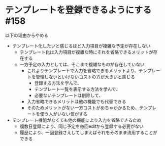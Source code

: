 # テンプレートを登録できるようにする #158

以下の理由からやめる

- テンプレート化したいと感じるほど入力項目が複雑な予定が存在しない
  - テンプレート化は入力項目が複雑な時にそれを省略できるメリットが存在する
  - 一方予定の入力としては、そこまで複雑なものが存在していない
    - これよりテンプレートで入力を省略できるメリットより、テンプレートを管理しないといけないコストの方が大きいと感じる
      - 登録する方法を学んで、
      - テンプレート一覧を表示する方法を学んで、
      - 必要ないテンプレートは削除して、
    - 入力省略できるメリットは他の機能でも代替できる
    - そのためメリットがない一方コストがめちゃかかるため、テンプレートを使う人がいない気がする
- テンプレート機能がなくても他の機能により入力を省略できるため
  - 複数日登録により、同じ予定を毎回editから登録する必要がない
  - 履歴により、一回登録さえしてしまえばそれをそのまま流用することができる